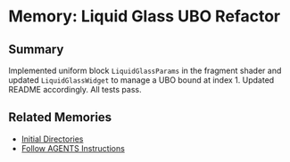 # Memory: Liquid Glass UBO Refactor

## Summary
Implemented uniform block `LiquidGlassParams` in the fragment shader and updated `LiquidGlassWidget` to manage a UBO bound at index 1. Updated README accordingly. All tests pass.

## Related Memories
- [Initial Directories](2025-06-18-initial-directories.md)
- [Follow AGENTS Instructions](2025-06-18-run-tests-patch-agents.md)
